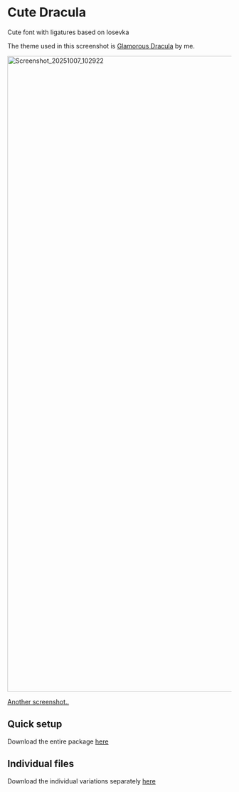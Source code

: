 # Cute Dracula

Cute font with ligatures based on Iosevka

The theme used in this screenshot is [Glamorous Dracula](https://marketplace.visualstudio.com/items?itemName=shalokshalom.glamorous-dracula) by me. 

<img width="2369" height="1427" alt="Screenshot_20251007_102922" src="https://github.com/user-attachments/assets/241e5ab8-c77b-4a0f-a145-aa3d4ab59053" />

[Another screenshot..](https://github.com/ShalokShalom/CuteDracula/blob/main/Screenshot_20251007_095845.png)

## Quick setup

Download the entire package [here](https://github.com/ShalokShalom/CuteDracula/releases/download/1.0/TTF-Unhinted.tar.gz)

## Individual files

Download the individual variations separately [here](https://github.com/ShalokShalom/CuteDracula/releases/tag/1.0) 
